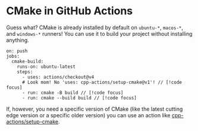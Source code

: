 # CMake in GitHub Actions

Guess what? CMake is already installed by default on `ubuntu-*`, `macos-*`, and
`windows-*` runners! You can use it to build your project without installing
anything.

```yml{8,9}
on: push
jobs:
  cmake-build:
    runs-on: ubuntu-latest
    steps:
      - uses: actions/checkout@v4
      # Look mom! No 'uses: cpp-actions/setup-cmake@v1'! // [!code focus]
      - run: cmake -B build // [!code focus]
      - run: cmake --build build // [!code focus]
```

If, however, you need a specific version of CMake (like the latest cutting edge
version or a specific older version) you can use an action like
[cpp-actions/setup-cmake].

[cpp-actions/setup-cmake]: https://github.com/cpp-actions/setup-cmake
